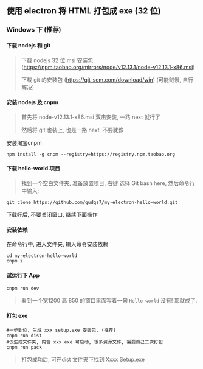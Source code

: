 ## 使用 electron 将 HTML 打包成 exe (32 位)

### Windows 下 (推荐) 

#### 下载 nodejs 和 git

> 下载 nodejs 32 位 msi 安装包 (https://npm.taobao.org/mirrors/node/v12.13.1/node-v12.13.1-x86.msi)
>
> 下载 git 的安装包 (https://git-scm.com/download/win) (可能贼慢, 自行解决)

#### 安装 nodejs 及 cnpm

> 首先将 node-v12.13.1-x86.msi 双击安装, 一路 next 就行了
>
> 然后将 git 也装上, 也是一路 next, 不要犹豫

安装淘宝cnpm

```shell
npm install -g cnpm --registry=https://registry.npm.taobao.org
```

#### 下载 hello-world 项目

>  找到一个空白文件夹, 准备放置项目, 右键 选择 Git bash here, 然后命令行中输入: 

```shell
git clone https://github.com/gudqs7/my-electron-hello-world.git
```

下载好后, 不要关闭窗口, 继续下面操作

#### 安装依赖

在命令行中, 进入文件夹, 输入命令安装依赖

```shell
cd my-electron-hello-world
cnpm i
```

#### 试运行下 App

```shell
cnpm run dev
```

> 看到一个宽1200 高 850 的窗口里面写着一句 `Hello world` 没有! 那就成了.

#### 打包 exe

```shell
#一步到位, 生成 xxx setup.exe 安装包. (推荐)
cnpm run dist
#仅生成文件夹, 内含 xxx.exe 可启动, 很多资源文件, 需要自己二次打包
cnpm run pack
```

> 打包成功后, 可在dist 文件夹下找到 Xxxx Setup.exe





